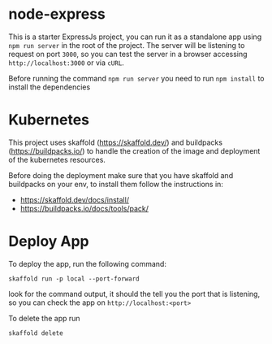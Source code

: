 # node-express

This is a starter ExpressJs project, you can run it as a standalone
app using `npm run server` in the root of the project.
The server will be listening to request on port `3000`,
so you can test the server in a browser accessing `http://localhost:3000` or via `cURL`.

Before running the command `npm run server` you need to run `npm install` to
install the dependencies
# Kubernetes

This project uses skaffold (https://skaffold.dev/) and buildpacks (https://buildpacks.io/)
to handle the creation of the image and deployment of the kubernetes resources.

Before doing the deployment make sure that you have skaffold and buildpacks on your env, to install them
follow the instructions in:

 - https://skaffold.dev/docs/install/
 - https://buildpacks.io/docs/tools/pack/

# Deploy App

To deploy the app, run the following command:

```
skaffold run -p local --port-forward
```

look for the command output, it should the tell you the port that is listening, so you can check the
app on `http://localhost:<port>`

To delete the app run

```
skaffold delete
```
